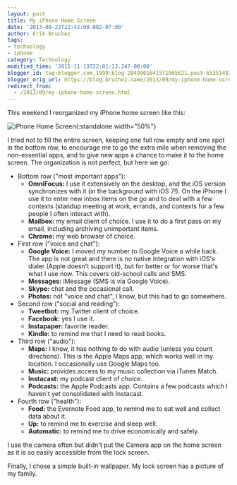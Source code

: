 ```yaml
---
layout: post
title: My iPhone Home Screen
date: '2013-09-22T22:42:00.002-07:00'
author: Erik Bruchez
tags:
- technology
- iphone
category: Technology
modified_time: '2015-11-13T22:01:13.247-08:00'
blogger_id: tag:blogger.com,1999:blog-2849901641571065621.post-6535148306398188861
blogger_orig_url: https://blog.bruchez.name/2013/09/my-iphone-home-screen.html
redirect_from:
  - /2013/09/my-iphone-home-screen.html
---
```


This weekend I reorganized my iPhone home screen like this:

![iPhone Home Screen](https://raw.githubusercontent.com/ebruchez/public/master/Blog%20posts/images/2013-09-22-iphone.png){:standalone width="50%"}

I tried not to fill the entire screen, keeping one full row empty and one spot in the bottom row, to encourage me to go the extra mile when removing the non-essential apps, and to give new apps a chance to make it to the home screen. The organization is not perfect, but here we go:

- Bottom row ("most important apps"):
    - __OmniFocus:__ I use it extensively on the desktop, and the iOS version synchronizes with it (in the background with iOS 7!). On the iPhone I use it to enter new inbox items on the go and to deal with a few contexts (standup meeting at work, errands, and contexts for a few people I often interact with).
    - __Mailbox:__ my email client of choice. I use it to do a first pass on my email, including archiving unimportant items.
    - __Chrome:__ my web browser of choice.
- First row ("voice and chat"):
    - __Google Voice:__ I moved my number to Google Voice a while back. The app is not great and there is no native integration with iOS's dialer (Apple doesn't support it), but for better or for worse that's what I use now. This covers old-school calls and SMS.
    - __Messages:__ iMessage (SMS is via Google Voice).
    - __Skype:__ chat and the occasional call.
    - __Photos:__ not "voice and chat", I know, but this had to go somewhere.
- Second row ("social and reading"):
    - __Tweetbot:__ my Twitter client of choice.
    - __Facebook:__ yes I use it.
    - __Instapaper:__ favorite reader.
    - __Kindle:__ to remind me that I need to read books.
- Third row ("audio"):
    - __Maps:__ I know, it has nothing to do with audio (unless you count directions). This is the Apple Maps app, which works well in my location. I occasionally use Google Maps too.
    - __Music:__ provides access to my music collection via iTunes Match.
    - __Instacast:__ my podcast client of choice.
    - __Podcasts:__ the Apple Podcasts app. Contains a few podcasts which I haven't yet consolidated with Instacast.
- Fourth row ("health"):
    - __Food:__ the Evernote Food app, to remind me to eat well and collect data about it.
    - __Up:__ to remind me to exercise and sleep well.
    - __Automatic:__ to remind me to drive economically and safely.

I use the camera often but didn't put the Camera app on the home screen as it is so easily accessible  from the lock screen.

Finally, I chose a simple built-in wallpaper. My lock screen has a picture of my family.

